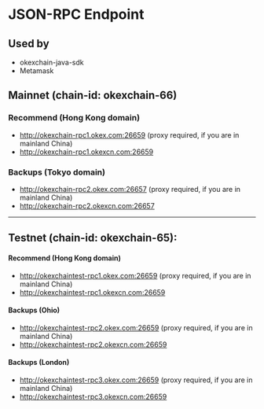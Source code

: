 # JSON-RPC Endpoint

## Used by
- okexchain-java-sdk
- Metamask

## Mainnet (chain-id: okexchain-66)

### Recommend (Hong Kong domain)
 - http://okexchain-rpc1.okex.com:26659 (proxy required, if you are in mainland China)
 - http://okexchain-rpc1.okexcn.com:26659

### Backups (Tokyo domain)
 - http://okexchain-rpc2.okex.com:26657 (proxy required, if you are in mainland China)
 - http://okexchain-rpc2.okexcn.com:26657

___

## Testnet (chain-id: okexchain-65):

#### Recommend (Hong Kong domain)
 - http://okexchaintest-rpc1.okex.com:26659 (proxy required, if you are in mainland China)
 - http://okexchaintest-rpc1.okexcn.com:26659
 
#### Backups (Ohio)
 - http://okexchaintest-rpc2.okex.com:26659 (proxy required, if you are in mainland China)
 - http://okexchaintest-rpc2.okexcn.com:26659
 
#### Backups (London)
 - http://okexchaintest-rpc3.okex.com:26659 (proxy required, if you are in mainland China)
 - http://okexchaintest-rpc3.okexcn.com:26659


